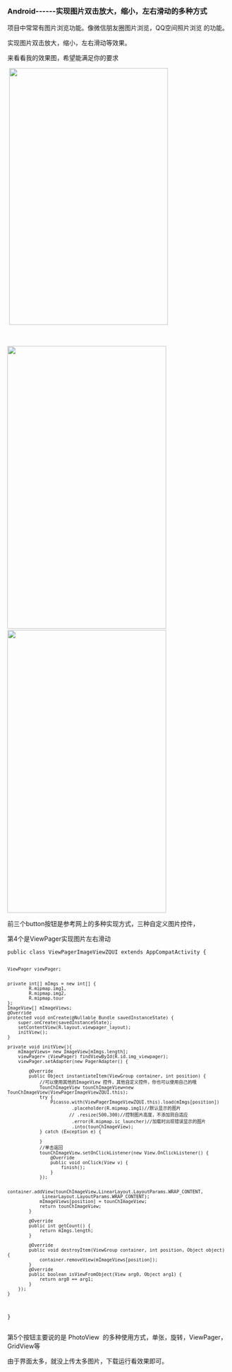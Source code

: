### Android------实现图片双击放大，缩小，左右滑动的多种方式  

  <p>项目中常常有图片浏览功能。像微信朋友圈图片浏览，QQ空间照片浏览 的功能。</p> 
<p>实现图片双击放大，缩小，左右滑动等效果。</p> 
<p>来看看我的效果图，希望能满足你的要求</p> 
<p>&nbsp;<img alt="" height="581" src="http://images2017.cnblogs.com/blog/1041439/201712/1041439-20171223113047850-1495895379.gif" width="360"></p> 
<p>&nbsp;</p> 
<p><img alt="" height="640" src="http://images2017.cnblogs.com/blog/1041439/201712/1041439-20171223113249912-257648637.jpg" width="360">&nbsp; <img alt="" height="640" src="http://images2017.cnblogs.com/blog/1041439/201712/1041439-20171223113325662-500791773.jpg" width="360"></p> 
<p>前三个button按钮是参考网上的多种实现方式，三种自定义图片控件，</p> 
<p>第4个是ViewPager实现图片左右滑动</p> 
<pre><code class="language-java">public class ViewPagerImageViewZQUI extends AppCompatActivity {


    ViewPager viewPager;


    private int[] mImgs = new int[] {
            R.mipmap.img1,
            R.mipmap.img2,
            R.mipmap.tour
    };
    ImageView[] mImageViews;
    @Override
    protected void onCreate(@Nullable Bundle savedInstanceState) {
        super.onCreate(savedInstanceState);
        setContentView(R.layout.viewpager_layout);
        initView();
    }

    private void initView(){
        mImageViews= new ImageView[mImgs.length];
        viewPager= (ViewPager) findViewById(R.id.img_viewpager);
        viewPager.setAdapter(new PagerAdapter() {

            @Override
            public Object instantiateItem(ViewGroup container, int position) {
                //可以使用其他的ImageView 控件，其他自定义控件，你也可以使用自己的哦
                TounChImageView tounChImageView=new TounChImageView(ViewPagerImageViewZQUI.this);
                try {
                    Picasso.with(ViewPagerImageViewZQUI.this).load(mImgs[position])
                            .placeholder(R.mipmap.img1)//默认显示的图片
                           // .resize(500,300)//控制图片高度，不添加则自适应
                            .error(R.mipmap.ic_launcher)//加载时出现错误显示的图片
                            .into(tounChImageView);
                } catch (Exception e) {

                }
                //单击返回
                tounChImageView.setOnClickListener(new View.OnClickListener() {
                    @Override
                    public void onClick(View v) {
                        finish();
                    }
                });

                container.addView(tounChImageView,LinearLayout.LayoutParams.WRAP_CONTENT, 
                 LinearLayout.LayoutParams.WRAP_CONTENT);
                mImageViews[position] = tounChImageView;
                return tounChImageView;
            }

            @Override
            public int getCount() {
                return mImgs.length;
            }

            @Override
            public void destroyItem(ViewGroup container, int position, Object object) {
                container.removeView(mImageViews[position]);
            }
            @Override
            public boolean isViewFromObject(View arg0, Object arg1) {
                return arg0 == arg1;
            }
        });
    }
}</code></pre> 
<p>第5个按钮主要说的是 PhotoView&nbsp; 的多种使用方式，单张，旋转，ViewPager，GridView等</p> 
<p>由于界面太多，就没上传太多图片，下载运行看效果即可。</p> 
<span id="OSC_h3_1"></span>
<h3>&nbsp;</h3> 
